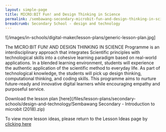 ```yaml
---
layout: simple-page
title: MICRO:BIT Fun! and Design Thinking in Science
permalink: /sembawang-secondary-microbit-fun-and-design-thinking-in-science/
breadcrumb: Secondary School - design and technology
---
```


![/images/in-schools/digital-maker/lesson-plans/generic-lesson-plan.jpg]

The MICRO:BIT FUN! AND DESIGN THINKING IN SCIENCE Programme is an interdisciplinary approach that integrates Scientific principles with technological skills into a cohesive learning paradigm based on real-world applications. In a blended learning environment, students will experience the authentic application of the scientific method to everyday life. As part of technological knowledge, the students will pick up design thinking, computational thinking, and coding skills. This programme aims to nurture future-ready and innovative digital learners while encouraging empathy and purposeful service. 

Download the lesson plan [here](/files/lesson-plans/secondary-schools/design-and-technology/Sembawang Secondary - Introduction to microbit (2018).zip)

To view more lesson ideas, please return to the Lesson Ideas page by [clicking here](/in-schools/digital-maker/lesson-ideas-secondary/)

